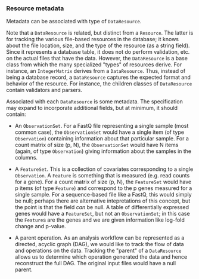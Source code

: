 ### Resource metadata

Metadata can be associated with type of `DataResource`.  

Note that a `DataResource` is related, but distinct from a `Resource`.  The latter is for tracking the various file-based resources in the database; it knows about the file location, size, and the type of the resource (as a string field). Since it represents a database table, it does not do perform validation, etc. on the actual files that have the data. However, the `DataResource` is a base class from which the many specialized "types" of resources derive.  For instance, an `IntegerMatrix` derives from a `DataResource`.  Thus, instead of being a database record, a `DataResource` captures the expected format and behavior of the resource.  For instance, the children classes of `DataResource` contain validators and parsers.

Associated with each `DataResource` is some metadata.  The specification may expand to incorporate additional fields, but at minimum, it should contain:

- An `ObservationSet`.  For a FastQ file representing a single sample (most common case), the `ObservationSet` would have a single item (of type `Observation`) containing information about that particular sample.  For a count matrix of size (p, N), the `ObservationSet` would have N items (again, of type `Observation`) giving information about the samples in the columns.

- A `FeatureSet`.  This is a collection of covariates corresponding to a single `Observation`.  A `Feature` is something that is measured (e.g. read counts for a gene). For a count matrix of size (p, N), the `FeatureSet` would have p items (of type `Feature`) and correspond to the p genes measured for a single sample. For a sequence-based file like a FastQ, this would simply be null; perhaps there are alternative intepretations of this concept, but the point is that the field *can* be null.  A table of differentially expressed genes would have a `FeatureSet`, but not an
`ObservationSet`; in this case the `Feature`s are the genes and we are given information like log-fold change and p-value.

- A parent operation.  As an analysis workflow can be represented as a directed, acyclic graph (DAG), we would like to track the flow of data and operations on the data.  Tracking the "parent" of a `DataResource` allows us to determine which operation generated the data and hence reconstruct the full DAG.  The original input files would have a null parent.